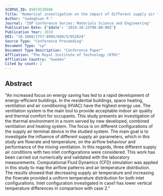 ```yaml
---
SCOPUS_ID: 85074530506
Title: "Numerical investigation on the impact of different supply air terminal devices on the performance of the newly combined ventilation and heating system"
Author: "Sadeghian P."
Journal: "IOP Conference Series: Materials Science and Engineering"
Publication Date: {'$date': '2019-10-23T00:00:00Z'}
Publication Year: 2019
DOI: "10.1088/1757-899X/609/5/052024"
Source Type: "Conference Proceeding"
Document Type: "cp"
Document Type Description: "Conference Paper"
Affliation: "The Royal Institute of Technology (KTH)"
Affliation Country: "Sweden"
Cited by count: 2
---
```


## Abstract
"An increased focus on energy saving has led to a rapid development of energy-efficient buildings. In the residential buildings, space heating, ventilation and air conditioning (HVAC) have the highest energy use. The ventilation system is the main tool to provide acceptable indoor air quality and thermal comfort for occupants. This study presents an investigation of the thermal environment in a room served by new developed, combined ventilation and heating system. The focus is on different configurations of the supply air terminal device in the studied system. The main goal is to investigate the influence of different supply air parameters, which in this study are flowrate and temperature, on the airflow behaviour and performance of the mixing ventilation. In this regards, three different supply air conditions with two inlet configurations were considered. This work has been carried out numerically and validated with the laboratory measurements. Computational Fluid Dynamics (CFD) simulation was applied in this study to map the airflow patterns and air temperature distribution. The results showed that decreasing supply air temperature and increasing the flowrate provided a uniform temperature distribution for both inlet configurations. Inlet configuration investigated in case1 has lower vertical temperature differences in comparison with case 2."
